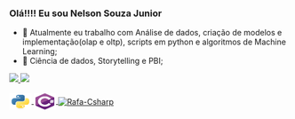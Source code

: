 ### Olá!!!! Eu sou Nelson Souza Junior

- 🔭 Atualmente eu trabalho com Análise de dados, criação de modelos e implementação(olap e oltp), scripts em python e algoritmos de Machine Learning;
- 🌱 Ciência de dados, Storytelling e PBI;
<div>
 <a href="https://github.com/souzajunior1982">
    <img height="180em" src="https://github-readme-stats.vercel.app/api?username=souzajunior1982&show_icons=true&theme=dracula&include_all_commits=true&count_private=true"/>
    <img height="130em" src="https://github-readme-stats.vercel.app/api/top-langs/?username=souzajunior1982&layout=compact&langs_count=16&theme=dracula"/>
</div>
	
<div style="display: inline_block"><br>
  <img align="center" alt="Rafa-Python" height="30" width="40" src="https://raw.githubusercontent.com/devicons/devicon/master/icons/python/python-original.svg">
  <img align="center" alt="Rafa-Csharp" height="30" width="40" src="https://raw.githubusercontent.com/devicons/devicon/master/icons/csharp/csharp-original.svg">
  <img align="center" alt="Rafa-Csharp" height="80" width="60" src="https://cdn.jsdelivr.net/gh/devicons/devicon/icons/oracle/oracle-original.svg">         

##	
